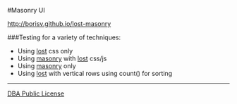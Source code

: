 #Masonry UI

http://borisv.github.io/lost-masonry

###Testing for a variety of techniques:

- Using [lost](https://github.com/corysimmons/lost) css only
- Using [masonry](https://github.com/desandro/masonry) with [lost](https://github.com/corysimmons/lost) css/js
- Using [masonry](https://github.com/desandro/masonry) only
- Using [lost](https://github.com/corysimmons/lost) with vertical rows using count() for sorting

----
[DBA Public License](LICENSE)
